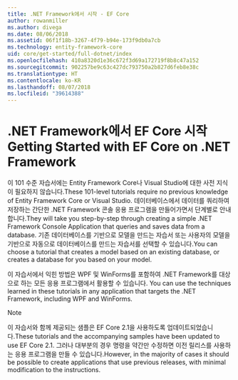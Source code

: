```yaml
---
title: .NET Framework에서 시작 - EF Core
author: rowanmiller
ms.author: divega
ms.date: 08/06/2018
ms.assetid: 06f1f18b-3267-4f79-b94e-173f9db0a7cb
ms.technology: entity-framework-core
uid: core/get-started/full-dotnet/index
ms.openlocfilehash: 410a8320d1e36c672f3d69a172719f8b8c47a152
ms.sourcegitcommit: 902257be9c63c427dc793750a2b827d6feb8e38c
ms.translationtype: HT
ms.contentlocale: ko-KR
ms.lasthandoff: 08/07/2018
ms.locfileid: "39614388"
---
```

# <a name="getting-started-with-ef-core-on-net-framework"></a><span data-ttu-id="4fea7-102">.NET Framework에서 EF Core 시작</span><span class="sxs-lookup"><span data-stu-id="4fea7-102">Getting Started with EF Core on .NET Framework</span></span>

<span data-ttu-id="4fea7-103">이 101 수준 자습서에는 Entity Framework Core나 Visual Studio에 대한 사전 지식이 필요하지 않습니다.</span><span class="sxs-lookup"><span data-stu-id="4fea7-103">These 101-level tutorials require no previous knowledge of Entity Framework Core or Visual Studio.</span></span> <span data-ttu-id="4fea7-104">데이터베이스에서 데이터를 쿼리하여 저장하는 간단한 .NET Framework 콘솔 응용 프로그램을 만들어가면서 단계별로 안내합니다.</span><span class="sxs-lookup"><span data-stu-id="4fea7-104">They will take you step-by-step through creating a simple .NET Framework Console Application that queries and saves data from a database.</span></span> <span data-ttu-id="4fea7-105">기존 데이터베이스를 기반으로 모델을 만드는 자습서 또는 사용자의 모델을 기반으로 자동으로 데이터베이스를 만드는 자습서를 선택할 수 있습니다.</span><span class="sxs-lookup"><span data-stu-id="4fea7-105">You can choose a tutorial that creates a model based on an existing database, or creates a database for you based on your model.</span></span>

<span data-ttu-id="4fea7-106">이 자습서에서 익힌 방법은 WPF 및 WinForms를 포함하여 .NET Framework를 대상으로 하는 모든 응용 프로그램에서 활용할 수 있습니다. </span><span class="sxs-lookup"><span data-stu-id="4fea7-106">You can use the techniques learned in these tutorials in any application that targets the .NET Framework, including WPF and WinForms.</span></span>

> [!NOTE]  
> <span data-ttu-id="4fea7-107">이 자습서와 함께 제공되는 샘플은 EF Core 2.1을 사용하도록 업데이트되었습니다.</span><span class="sxs-lookup"><span data-stu-id="4fea7-107">These tutorials and the accompanying samples have been updated to use EF Core 2.1.</span></span> <span data-ttu-id="4fea7-108">그러나 대부분의 경우 명령을 약간만 수정하면 이전 릴리스를 사용하는 응용 프로그램을 만들 수 있습니다.</span><span class="sxs-lookup"><span data-stu-id="4fea7-108">However, in the majority of cases it should be possible to create applications that use previous releases, with minimal modification to the instructions.</span></span>
